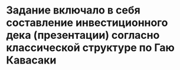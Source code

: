 # Задание включало в себя составление инвестиционного дека (презентации) согласно классической структуре по Гаю Кавасаки
